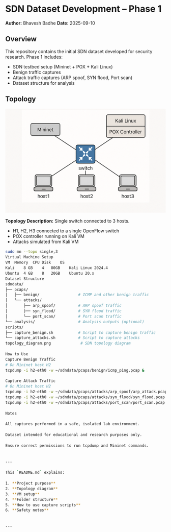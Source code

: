 # SDN Dataset Development – Phase 1

**Author:** Bhavesh Badhe
**Date:** 2025-09-10  

## Overview

This repository contains the initial SDN dataset developed for security research. Phase 1 includes:

- SDN testbed setup (Mininet + POX + Kali Linux)
- Benign traffic captures
- Attack traffic captures (ARP spoof, SYN flood, Port scan)
- Dataset structure for analysis

## Topology

![SDN Topology](topology.png)

**Topology Description:** Single switch connected to 3 hosts.  
- H1, H2, H3 connected to a single OpenFlow switch
- POX controller running on Kali VM
- Attacks simulated from Kali VM

```bash
sudo mn --topo single,3
Virtual Machine Setup
VM	Memory	CPU	Disk	OS
Kali	8 GB	4	80GB	Kali Linux 2024.4
Ubuntu	4 GB	8	20GB	Ubuntu 20.x
Dataset Structure
sdndata/
├── pcaps/
│   ├── benign/                 # ICMP and other benign traffic
│   └── attacks/
│       ├── arp_spoof/          # ARP spoof traffic
│       ├── syn_flood/          # SYN flood traffic
│       └── port_scan/          # Port scan traffic
└── analysis/                   # Analysis outputs (optional)
scripts/
├── capture_benign.sh           # Script to capture benign traffic
└── capture_attacks.sh          # Script to capture attacks
topology_diagram.png             # SDN topology diagram

How to Use
Capture Benign Traffic
# On Mininet host H2
tcpdump -i h2-eth0 -w ~/sdndata/pcaps/benign/icmp_ping.pcap &

Capture Attack Traffic
# On Mininet host H2
tcpdump -i h2-eth0 -w ~/sdndata/pcaps/attacks/arp_spoof/arp_attack.pcap &
tcpdump -i h2-eth0 -w ~/sdndata/pcaps/attacks/syn_flood/syn_flood.pcap &
tcpdump -i h2-eth0 -w ~/sdndata/pcaps/attacks/port_scan/port_scan.pcap &

Notes

All captures performed in a safe, isolated lab environment.

Dataset intended for educational and research purposes only.

Ensure correct permissions to run tcpdump and Mininet commands.


---

This `README.md` explains:

1. **Project purpose**  
2. **Topology diagram**  
3. **VM setup**  
4. **Folder structure**  
5. **How to use capture scripts**  
6. **Safety notes**  


---
